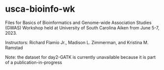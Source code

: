 # usca-bioinfo-wk
Files for Basics of Bioinformatics and Genome-wide Association Studies (GWAS) Workshop held at University of South Carolina Aiken from June 5-7, 2023. 

Instructors: Richard Flamio Jr., Madison L. Zimmerman, and Kristina M. Ramstad

Note: the dataset for day2-GATK is currently unavailable because it is part of a publication-in-progress
